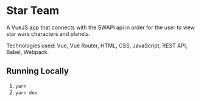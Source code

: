 # Star Team

A VueJS app that connects with the SWAPI api in order for the user to view star wars characters and planets.

Technologies used: Vue, Vue Router, HTML, CSS, JavaScript, REST API, Babel, Webpack.

## Running Locally

1. `yarn`
2. `yarn dev`
